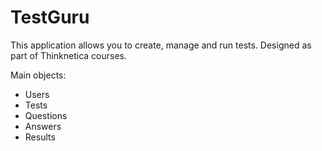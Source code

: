 # TestGuru

This application allows you to create, manage and run tests.
Designed as part of Thinknetica courses.

Main objects:

* Users
* Tests
* Questions
* Answers
* Results
